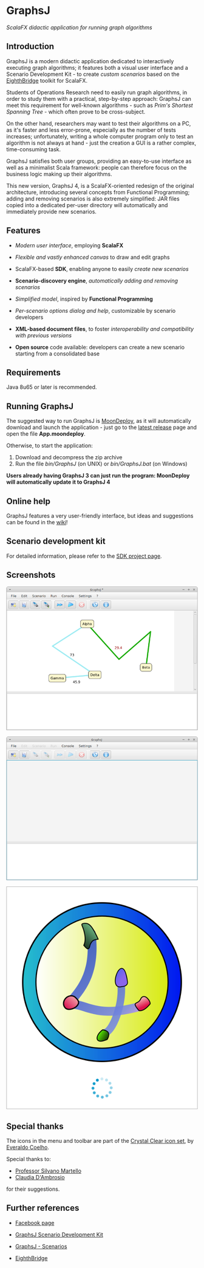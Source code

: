 # GraphsJ

*ScalaFX didactic application for running graph algorithms*


## Introduction

GraphsJ is a modern didactic application dedicated to interactively executing graph algorithms; it features both a visual user interface and a Scenario Development Kit - to create *custom scenarios* based on the [EighthBridge](https://github.com/giancosta86/EighthBridge) toolkit for ScalaFX.

Students of Operations Research need to easily run graph algorithms, in order to study them with a practical, step-by-step approach: GraphsJ can meet this requirement for well-known algorithms - such as *Prim's Shortest Spanning Tree* - which often prove to be cross-subject.

On the other hand, researchers may want to test their algorithms on a PC, as it's faster and less error-prone, especially as the number of tests increases; unfortunately, writing a whole computer program only to test an algorithm is not always at hand - just the creation a GUI is a rather complex, time-consuming task.

GraphsJ satisfies both user groups, providing an easy-to-use interface as well as a minimalist Scala framework: people can therefore focus on the business logic making up their algorithms.

This new version, GraphsJ 4, is a ScalaFX-oriented redesign of the original architecture, introducing several concepts from Functional Programming; adding and removing scenarios is also extremely simplified: JAR files copied into a dedicated per-user directory will automatically and immediately provide new scenarios.


## Features

* *Modern user interface*, employing **ScalaFX**

* *Flexible and vastly enhanced canvas* to draw and edit graphs

* ScalaFX-based **SDK**, enabling anyone to easily *create new scenarios*

* **Scenario-discovery engine**, *automatically adding and removing scenarios*

* *Simplified model*, inspired by **Functional Programming**

* *Per-scenario options dialog and help*, customizable by scenario developers

* **XML-based document files**, to foster *interoperability and compatibility with previous versions*

* **Open source** code available: developers can create a new scenario starting from a consolidated base


## Requirements

Java 8u65 or later is recommended.



## Running GraphsJ

The suggested way to run GraphsJ is [MoonDeploy](https://github.com/giancosta86/moondeploy), as it will automatically download and launch the application - just go to the [latest release](https://github.com/giancosta86/GraphsJ/releases/latest) page and open the file **App.moondeploy**.

Otherwise, to start the application:
1. Download and decompress the zip archive
2. Run the file *bin/GraphsJ* (on UNIX) or *bin/GraphsJ.bat* (on Windows)

**Users already having GraphsJ 3 can just run the program: MoonDeploy will automatically update it to GraphsJ 4**



## Online help

GraphsJ features a very user-friendly interface, but ideas and suggestions can be found in the [wiki](https://github.com/giancosta86/GraphsJ/wiki)!



## Scenario development kit

For detailed information, please refer to the [SDK project page](https://github.com/giancosta86/GraphsJ-sdk).



## Screenshots

![Drawing](screenshots/Drawing.png)

![Main window](screenshots/MainWindow.png)

![Splash screen](screenshots/SplashScreen.png)



## Special thanks

The icons in the menu and toolbar are part of the [Crystal Clear icon set](https://commons.wikimedia.org/wiki/Crystal_Clear), by [Everaldo Coelho](https://en.wikipedia.org/wiki/Everaldo_Coelho).

Special thanks to:

* [Professor Silvano Martello](http://www.or.deis.unibo.it/staff_pages/martello/cvitae.html)
* [Claudia D'Ambrosio](http://www.or.deis.unibo.it/staff_pages/dambrosio/cv_claudia_english.htm)

for their suggestions.


## Further references

* [Facebook page](https://www.facebook.com/graphsj)

* [GraphsJ Scenario Development Kit](https://github.com/giancosta86/GraphsJ-sdk)

* [GraphsJ - Scenarios](https://github.com/giancosta86/GraphsJ-scenarios)

* [EighthBridge](https://github.com/giancosta86/EighthBridge)
